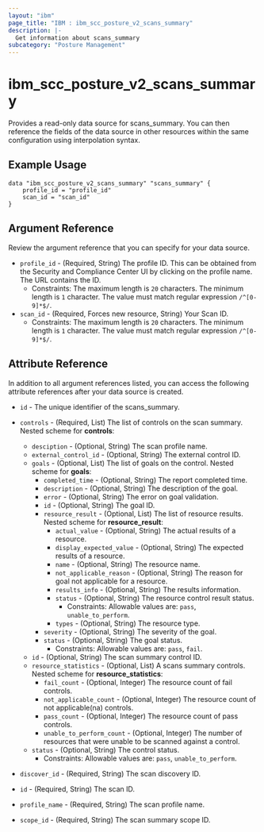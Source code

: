 ```yaml
---
layout: "ibm"
page_title: "IBM : ibm_scc_posture_v2_scans_summary"
description: |-
  Get information about scans_summary
subcategory: "Posture Management"
---
```


# ibm_scc_posture_v2_scans_summary

Provides a read-only data source for scans_summary. You can then reference the fields of the data source in other resources within the same configuration using interpolation syntax.

## Example Usage

```hcl
data "ibm_scc_posture_v2_scans_summary" "scans_summary" {
	profile_id = "profile_id"
	scan_id = "scan_id"
}
```

## Argument Reference

Review the argument reference that you can specify for your data source.

* `profile_id` - (Required, String) The profile ID. This can be obtained from the Security and Compliance Center UI by clicking on the profile name. The URL contains the ID.
  * Constraints: The maximum length is `20` characters. The minimum length is `1` character. The value must match regular expression `/^[0-9]*$/`.
* `scan_id` - (Required, Forces new resource, String) Your Scan ID.
  * Constraints: The maximum length is `20` characters. The minimum length is `1` character. The value must match regular expression `/^[0-9]*$/`.

## Attribute Reference

In addition to all argument references listed, you can access the following attribute references after your data source is created.

* `id` - The unique identifier of the scans_summary.
* `controls` - (Required, List) The list of controls on the scan summary.
Nested scheme for **controls**:
	* `desciption` - (Optional, String) The scan profile name.
	* `external_control_id` - (Optional, String) The external control ID.
	* `goals` - (Optional, List) The list of goals on the control.
	Nested scheme for **goals**:
		* `completed_time` - (Optional, String) The report completed time.
		* `description` - (Optional, String) The description of the goal.
		* `error` - (Optional, String) The error on goal validation.
		* `id` - (Optional, String) The goal ID.
		* `resource_result` - (Optional, List) The list of resource results.
		Nested scheme for **resource_result**:
			* `actual_value` - (Optional, String) The actual results of a resource.
			* `display_expected_value` - (Optional, String) The expected results of a resource.
			* `name` - (Optional, String) The resource name.
			* `not_applicable_reason` - (Optional, String) The reason for goal not applicable for a resource.
			* `results_info` - (Optional, String) The results information.
			* `status` - (Optional, String) The resource control result status.
			  * Constraints: Allowable values are: `pass`, `unable_to_perform`.
			* `types` - (Optional, String) The resource type.
		* `severity` - (Optional, String) The severity of the goal.
		* `status` - (Optional, String) The goal status.
		  * Constraints: Allowable values are: `pass`, `fail`.
	* `id` - (Optional, String) The scan summary control ID.
	* `resource_statistics` - (Optional, List) A scans summary controls.
	Nested scheme for **resource_statistics**:
		* `fail_count` - (Optional, Integer) The resource count of fail controls.
		* `not_applicable_count` - (Optional, Integer) The resource count of not applicable(na) controls.
		* `pass_count` - (Optional, Integer) The resource count of pass controls.
		* `unable_to_perform_count` - (Optional, Integer) The number of resources that were unable to be scanned against a control.
	* `status` - (Optional, String) The control status.
	  * Constraints: Allowable values are: `pass`, `unable_to_perform`.

* `discover_id` - (Required, String) The scan discovery ID.

* `id` - (Required, String) The scan ID.

* `profile_name` - (Required, String) The scan profile name.

* `scope_id` - (Required, String) The scan summary scope ID.

